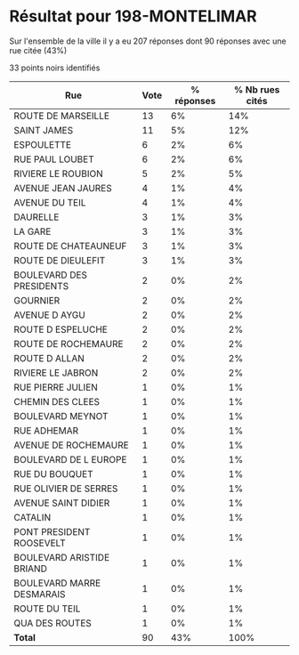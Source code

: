 # Résultat pour 198-MONTELIMAR

Sur l'ensemble de la ville il y a eu 207 réponses dont 90 réponses avec une rue citée (43%)

33 points noirs identifiés

| Rue | Vote | % réponses | % Nb rues cités|
|-----|------|------------|----------------|
| ROUTE DE MARSEILLE | 13 | 6% | 14%|
| SAINT JAMES | 11 | 5% | 12%|
| ESPOULETTE | 6 | 2% | 6%|
| RUE PAUL LOUBET | 6 | 2% | 6%|
| RIVIERE LE ROUBION | 5 | 2% | 5%|
| AVENUE JEAN JAURES | 4 | 1% | 4%|
| AVENUE DU TEIL | 4 | 1% | 4%|
| DAURELLE | 3 | 1% | 3%|
| LA GARE | 3 | 1% | 3%|
| ROUTE DE CHATEAUNEUF | 3 | 1% | 3%|
| ROUTE DE DIEULEFIT | 3 | 1% | 3%|
| BOULEVARD DES PRESIDENTS | 2 | 0% | 2%|
| GOURNIER | 2 | 0% | 2%|
| AVENUE D AYGU | 2 | 0% | 2%|
| ROUTE D ESPELUCHE | 2 | 0% | 2%|
| ROUTE DE ROCHEMAURE | 2 | 0% | 2%|
| ROUTE D ALLAN | 2 | 0% | 2%|
| RIVIERE LE JABRON | 2 | 0% | 2%|
| RUE PIERRE JULIEN | 1 | 0% | 1%|
| CHEMIN DES CLEES | 1 | 0% | 1%|
| BOULEVARD MEYNOT | 1 | 0% | 1%|
| RUE ADHEMAR | 1 | 0% | 1%|
| AVENUE DE ROCHEMAURE | 1 | 0% | 1%|
| BOULEVARD DE L EUROPE | 1 | 0% | 1%|
| RUE DU BOUQUET | 1 | 0% | 1%|
| RUE OLIVIER DE SERRES | 1 | 0% | 1%|
| AVENUE SAINT DIDIER | 1 | 0% | 1%|
| CATALIN | 1 | 0% | 1%|
| PONT PRESIDENT ROOSEVELT | 1 | 0% | 1%|
| BOULEVARD ARISTIDE BRIAND | 1 | 0% | 1%|
| BOULEVARD MARRE DESMARAIS | 1 | 0% | 1%|
| ROUTE DU TEIL | 1 | 0% | 1%|
| QUA DES ROUTES | 1 | 0% | 1%|
| **Total** | 90 | 43% | 100%|
